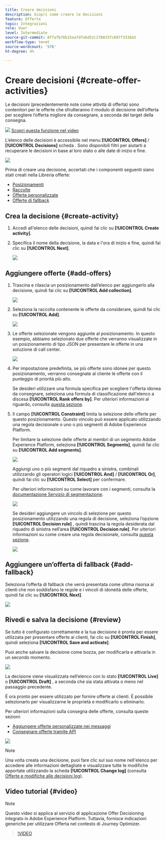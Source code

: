 ```yaml
---
title: Creare decisioni
description: Scopri come creare le decisioni
feature: Offerte
topic: Integrazioni
role: User
level: Intermediate
source-git-commit: 8ffafb76b15ea7dfabd52c278833fc607f3338a5
workflow-type: tm+mt
source-wordcount: '576'
ht-degree: 4%

---
```


# Creare decisioni {#create-offer-activities}

Le decisioni (precedentemente note come attività di offerta) sono contenitori per le offerte che sfrutteranno il modulo di decisione dell’offerta per scegliere l’offerta migliore da consegnare, a seconda del target della consegna.

![](../../assets/do-not-localize/how-to-video.png) [Scopri questa funzione nel video](#video)

L’elenco delle decisioni è accessibile nel menu **[!UICONTROL Offers]** / **[!UICONTROL Decisions]** scheda . Sono disponibili filtri per aiutarti a recuperare le decisioni in base al loro stato o alle date di inizio e fine.

![](../../assets/activities-list.png)

Prima di creare una decisione, accertati che i componenti seguenti siano stati creati nella Libreria offerte:

* [Posizionamenti](../offer-library/creating-placements.md)
* [Raccolte](../offer-library/creating-collections.md)
* [Offerte personalizzate](../offer-library/creating-personalized-offers.md)
* [Offerte di fallback](../offer-library/creating-fallback-offers.md)

## Crea la decisione {#create-activity}

1. Accedi all&#39;elenco delle decisioni, quindi fai clic su **[!UICONTROL Create activity]**.

1. Specifica il nome della decisione, la data e l&#39;ora di inizio e fine, quindi fai clic su **[!UICONTROL Next]**.

   ![](../../assets/activities-name.png)

## Aggiungere offerte {#add-offers}

1. Trascina e rilascia un posizionamento dall’elenco per aggiungerlo alla decisione, quindi fai clic su **[!UICONTROL Add collection]**.

   ![](../../assets/activities-placement.png)

1. Seleziona la raccolta contenente le offerte da considerare, quindi fai clic su **[!UICONTROL Add]**.

   ![](../../assets/activities-collection.png)

1. Le offerte selezionate vengono aggiunte al posizionamento. In questo esempio, abbiamo selezionato due offerte che verranno visualizzate in un posizionamento di tipo JSON per presentare le offerte in una soluzione di call center.

   ![](../../assets/offers-added.png)

1. Per impostazione predefinita, se più offerte sono idonee per questo posizionamento, verranno consegnate al cliente le offerte con il punteggio di priorità più alto.

   Se desideri utilizzare una formula specifica per scegliere l&#39;offerta idonea da consegnare, seleziona una formula di classificazione dall&#39;elenco a discesa **[!UICONTROL Rank offers by]**. Per ulteriori informazioni al riguardo, consulta [questa sezione](../offer-activities/configure-offer-selection.md).

1. Il campo **[!UICONTROL Constraint]** limita la selezione delle offerte per questo posizionamento. Questo vincolo può essere applicato utilizzando una regola decisionale o uno o più segmenti di Adobe Experience Platform.

   Per limitare la selezione delle offerte ai membri di un segmento Adobe Experience Platform, seleziona **[!UICONTROL Segments]**, quindi fai clic su **[!UICONTROL Add segments]**.

   ![](../../assets/activity_constraint_segment.png)

   Aggiungi uno o più segmenti dal riquadro a sinistra, combinali utilizzando gli operatori logici **[!UICONTROL And]** / **[!UICONTROL Or]**, quindi fai clic su **[!UICONTROL Select]** per confermare.

   Per ulteriori informazioni su come lavorare con i segmenti, consulta la [documentazione Servizio di segmentazione](https://experienceleague.adobe.com/docs/experience-platform/segmentation/home.html).

   ![](../../assets/activity_constraint_segment2.png)

   Se desideri aggiungere un vincolo di selezione per questo posizionamento utilizzando una regola di decisione, seleziona l’opzione **[!UICONTROL Decision rule]** , quindi trascina la regola desiderata dal riquadro di sinistra nell’area **[!UICONTROL Decision rule]**. Per ulteriori informazioni su come creare una regola decisionale, consulta [questa sezione](../offer-library/creating-decision-rules.md).

   ![](../../assets/activity_constraint_rule.png)

## Aggiungere un’offerta di fallback {#add-fallback}

Seleziona l’offerta di fallback che verrà presentata come ultima risorsa ai clienti che non soddisfano le regole e i vincoli di idoneità delle offerte, quindi fai clic su **[!UICONTROL Next]**.

![](../../assets/add-fallback-offer.png)

## Rivedi e salva la decisione {#review}

Se tutto è configurato correttamente e la tua decisione è pronta per essere utilizzata per presentare offerte ai clienti, fai clic su **[!UICONTROL Finish]**, quindi seleziona **[!UICONTROL Save and activate]**.

Puoi anche salvare la decisione come bozza, per modificarla e attivarla in un secondo momento.

![](../../assets/save-activities.png)

La decisione viene visualizzata nell’elenco con lo stato **[!UICONTROL Live]** o **[!UICONTROL Draft]** , a seconda che sia stata attivata o meno nel passaggio precedente.

È ora pronto per essere utilizzato per fornire offerte ai clienti. È possibile selezionarlo per visualizzarne le proprietà e modificarlo o eliminarlo.

Per ulteriori informazioni sulla consegna delle offerte, consulta queste sezioni:

* [Aggiungere offerte personalizzate nei messaggi](../../deliver-personalized-offers.md)
* [Consegnare offerte tramite API](../api-reference/decisions-api/deliver-offers.md)

![](../../assets/activities-created.png)

>[!NOTE]
>
>Una volta creata una decisione, puoi fare clic sul suo nome nell&#39;elenco per accedere alle informazioni dettagliate e visualizzare tutte le modifiche apportate utilizzando la scheda **[!UICONTROL Change log]** (consulta [Offerte e modifiche alle decisioni log](../get-started/user-interface.md#changes-log)).

## Video tutorial {#video}

>[!NOTE]
>
>Questo video si applica al servizio di applicazione Offer Decisioning integrato in Adobe Experience Platform. Tuttavia, fornisce indicazioni generiche per utilizzare Offerta nel contesto di Journey Optimizer.

>[!VIDEO](https://video.tv.adobe.com/v/329606?quality=12)

